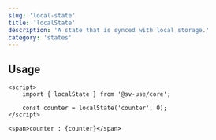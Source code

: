 ```yaml
---
slug: 'local-state'
title: 'localState'
description: 'A state that is synced with local storage.'
category: 'states'
---
```


## Usage

```svelte
<script>
	import { localState } from '@sv-use/core';

	const counter = localState('counter', 0);
</script>

<span>counter : {counter}</span>
```

